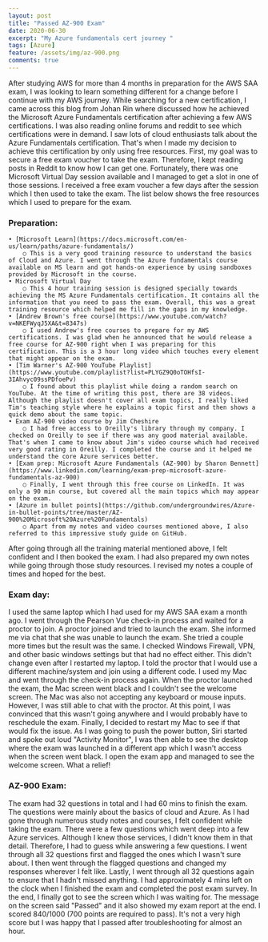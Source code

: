 ```yaml
---
layout: post
title: "Passed AZ-900 Exam"
date: 2020-06-30
excerpt: "My Azure fundamentals cert journey "
tags: [Azure]
feature: /assets/img/az-900.png
comments: true
---
```


After studying AWS for more than 4 months in preparation for the AWS SAA exam, I was looking to learn something different for a change before I continue with my AWS journey. While searching for a new certification, I came across this blog from Johan Rin where discussed how he achieved the Microsoft Azure Fundamentals certification after achieving a few AWS certifications. I was also reading online forums and reddit to see which certifications were in demand. I saw lots of cloud enthusiasts talk about the Azure Fundamentals certification. That's when I made my decision to achieve this certification by only using free resources. 
First, my goal was to secure a free exam voucher to take the exam. Therefore, I kept reading posts in Reddit to know how I can get one. Fortunately, there was one Microsoft Virtual Day session available and I managed to get a slot in one of those sessions. I received a free exam voucher a few days after the session which I then used to take the exam.
The list below shows the free resources which I used to prepare for the exam.

### Preparation:

	• [Microsoft Learn](https://docs.microsoft.com/en-us/learn/paths/azure-fundamentals/) 
		○ This is a very good training resource to understand the basics of Cloud and Azure. I went through the Azure fundamentals course available on MS learn and got hands-on experience by using sandboxes provided by Microsoft in the course.
	• Microsoft Virtual Day 
		○ This 4 hour training session is designed specially towards achieving the MS Azure Fundamentals certification. It contains all the information that you need to pass the exam. Overall, this was a great training resource which helped me fill in the gaps in my knowledge.
	• [Andrew Brown's free course](https://www.youtube.com/watch?v=NKEFWyqJ5XA&t=8347s) 
		○ I used Andrew's free courses to prepare for my AWS certifications. I was glad when he announced that he would release a free course for AZ-900 right when I was preparing for this certification. This is a 3 hour long video which touches every element that might appear on the exam.
	• [Tim Warner's AZ-900 YouTube Playlist](https://www.youtube.com/playlist?list=PLYGZ9Q0oTOHfsI-3IAhvyc09ssPDfoePv) 
		○ I found about this playlist while doing a random search on YouTube. At the time of writing this post, there are 38 videos. Although the playlist doesn't cover all exam topics, I really liked Tim's teaching style where he explains a topic first and then shows a quick demo about the same topic.
	• Exam AZ-900 video course by Jim Cheshire
		○ I had free access to Oreilly's library through my company. I checked on Oreilly to see if there was any good material available. That's when I came to know about Jim's video course which had received very good rating in Oreilly. I completed the course and it helped me understand the core Azure services better.
	• [Exam prep: Microsoft Azure Fundamentals (AZ-900) by Sharon Bennett](https://www.linkedin.com/learning/exam-prep-microsoft-azure-fundamentals-az-900)
		○ Finally, I went through this free course on LinkedIn. It was only a 90 min course, but covered all the main topics which may appear on the exam.
	• [Azure in bullet points](https://github.com/undergroundwires/Azure-in-bullet-points/tree/master/AZ-900%20Microsoft%20Azure%20Fundamentals)
		○ Apart from my notes and video courses mentioned above, I also referred to this impressive study guide on GitHub.
		
After going through all the training material mentioned above, I felt confident and I then booked the exam.  I had also prepared my own notes while going through those study resources. I revised my notes a couple of times and hoped for the best.

### Exam day:
I used the same laptop which I had used for my AWS SAA exam a month ago. I went through the Pearson Vue check-in process and waited for a proctor to join. A proctor joined and tried to launch the exam. She informed me via chat that she was unable to launch the exam. She tried a couple more times but the result was the same. I checked Windows Firewall, VPN, and other basic windows settings but that had no effect either. This didn't change even after I restarted my laptop.
I told the proctor that I would use a different machine/system and join using a different code. I used my Mac and went through the check-in process again. When the proctor launched the exam, the Mac screen went black and I couldn't see the welcome screen. The Mac was also not accepting any keyboard or mouse inputs. However, I was still able to chat with the proctor. At this point, I was convinced that this wasn't going anywhere and I would probably have to reschedule the exam. Finally, I decided to restart my Mac to see if that would fix the issue. As I was going to push the power button, Siri started and spoke out loud "Activity Monitor", I was then able to see the desktop where the exam was launched in a different app which I wasn't access when the screen went black. I open the exam app and managed to see the welcome screen. What a relief! 

### AZ-900 Exam:
The exam had 32 questions in total and I had 60 mins to finish the exam. The questions were mainly about the basics of cloud and Azure. As I had gone through numerous study notes and courses, I felt confident while taking the exam. There were a few questions which went deep into a few Azure services. Although I knew those services, I didn't know them in that detail. Therefore, I had to guess while answering a few questions. I went through all 32 questions first and flagged the ones which I wasn't sure about. I then went through the flagged questions and changed my responses wherever I felt like. Lastly, I went through all 32 questions again to ensure that I hadn't missed anything. I had approximately 4 mins left on the clock when I finished the exam and completed the post exam survey. In the end, I finally got to see the screen which I was waiting for. The message on the screen said "Passed" and it also showed my exam report at the end. I scored 840/1000 (700 points are required to pass). It's not a very high score but I was happy that I passed after troubleshooting for almost an hour. 

